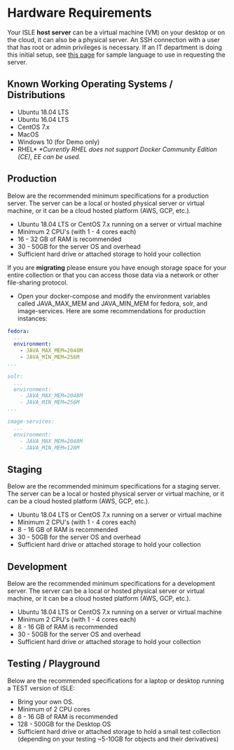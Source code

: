<!--- PAGE_TITLE --->

# Hardware Requirements

Your ISLE **host server** can be a virtual machine (VM) on your desktop or on the cloud, it can also be a physical server. An SSH connection with a user that has root or admin privileges is necessary. If an IT department is doing this initial setup, see [this page](../appendices/sample-it-department-request.md) for sample language to use in requesting the server.

## Known Working Operating Systems / Distributions
- Ubuntu 18.04 LTS
- Ubuntu 16.04 LTS
- CentOS 7.x
- MacOS
- Windows 10 (for Demo only)
- RHEL*
_*Currently RHEL does not support Docker Community Edition (CE), EE can be used._

## Production

Below are the recommended minimum specifications for a production server. The server can be a local or hosted physical server or virtual machine, or it can be a cloud hosted platform (AWS, GCP, etc.).  

* Ubuntu 18.04 LTS or CentOS 7.x running on a server or virtual machine
* Minimum 2 CPU's (with 1 - 4 cores each)
* 16 - 32 GB of RAM is recommended
* 30 - 50GB for the server OS and overhead
* Sufficient hard drive or attached storage to hold your collection

If you are **migrating** please ensure you have enough storage space for your entire collection or that you can access those data via a network or other file-sharing protocol.

- Open your docker-compose and modify the environment variables called JAVA_MAX_MEM and JAVA_MIN_MEM for fedora, solr, and image-services. Here are some recommendations for production instances:
```yaml
fedora:
  ...
  environment:
    - JAVA_MAX_MEM=2048M
    - JAVA_MIN_MEM=256M
...

solr:
  ...
  environment:
    - JAVA_MAX_MEM=2048M
    - JAVA_MIN_MEM=256M
...

image-services:
  ...
  environment:
    - JAVA_MAX_MEM=2048M
    - JAVA_MIN_MEM=128M
```

## Staging

Below are the recommended minimum specifications for a staging server. The server can be a local or hosted physical server or virtual machine, or it can be a cloud hosted platform (AWS, GCP, etc.).  

* Ubuntu 18.04 LTS or CentOS 7.x running on a server or virtual machine
* Minimum 2 CPU's (with 1 - 4 cores each)
* 8 - 16 GB of RAM is recommended
* 30 - 50GB for the server OS and overhead
* Sufficient hard drive or attached storage to hold your collection

## Development

Below are the recommended minimum specifications for a development server. The server can be a local or hosted physical server or virtual machine, or it can be a cloud hosted platform (AWS, GCP, etc.).  

* Ubuntu 18.04 LTS or CentOS 7.x running on a server or virtual machine
* Minimum 2 CPU's (with 1 - 4 cores each)
* 8 - 16 GB of RAM is recommended
* 30 - 50GB for the server OS and overhead
* Sufficient hard drive or attached storage to hold your collection

## Testing / Playground

Below are the recommended specifications for a laptop or desktop running a TEST version of ISLE:

* Bring your own OS.
* Minimum of 2 CPU cores
* 8 - 16 GB of RAM is recommended
* 128 - 500GB for the Desktop OS
* Sufficient hard drive or attached storage to hold a small test collection (depending on your testing ~5-10GB for objects and their derivatives)

